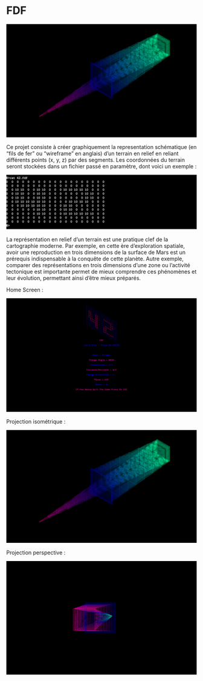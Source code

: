 # FDF

![Pylone_iso](https://github.com/ibouabda/fdf/blob/master/pics/Pylone_iso.png)

Ce projet consiste à créer graphiquement la representation schématique (en “fils de
fer” ou “wireframe” en anglais) d’un terrain en relief en reliant différents points (x, y,
z) par des segments. Les coordonnées du terrain seront stockées dans un fichier passé en
paramètre, dont voici un exemple :

![Example](https://github.com/ibouabda/fdf/blob/master/pics/Example.png)

La représentation en relief d’un terrain est une pratique clef de la cartographie moderne. Par exemple, en cette ère d’exploration spatiale, avoir une reproduction en trois
dimensions de la surface de Mars est un prérequis indispensable à la conquête de cette
planète. Autre exemple, comparer des représentations en trois dimensions d’une zone ou
l’activité tectonique est importante permet de mieux comprendre ces phénomènes et leur
évolution, permettant ainsi d’être mieux préparés.

Home Screen :

![Home_Screen](https://github.com/ibouabda/fdf/blob/master/pics/Home_Screen.png)

Projection isométrique :

![Pylone_iso](https://github.com/ibouabda/fdf/blob/master/pics/Pylone_iso.png)

Projection perspective : 

![Pylone_pers](https://github.com/ibouabda/fdf/blob/master/pics/Pylone_pers.png)